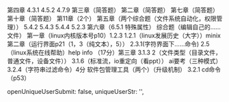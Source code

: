 
第四章
4.3.1
4.5.2
4.7.9
第三章（简答题）
第二章（简答题）
第七章（简答题）
第十章（简答题）
第11章（2个）
第五章（两个综合题（文件系统自动化，权限管理））
5.4.2
5.4.3
5.4.4
5.2.3
第六章（6.5.1 特殊属性）
综合题（编辑自己的……文件）
第一章（linux内核版本号p10）1.2.3
1.2.1（linux发展历史（大字））minix
第二章（运行界面p21（1，3（纯文本），5））
2.3.1(字符界面下……命令)
2.5（linux系统在线帮助）help info 
（17分）第三章 3.1.3 2（文件类型（目录文件，普通文件，设备文件））
3.1.6（标准流，io重定向（看ppt））
ai要考（三种模式）
3.2.4（字符串过滤命令）4分
软件包管理工具（两个）（升级机制）
3.2.1 cd命令（p53）

openUniqueUserSubmit: false,
        uniqueUserStr: '',
